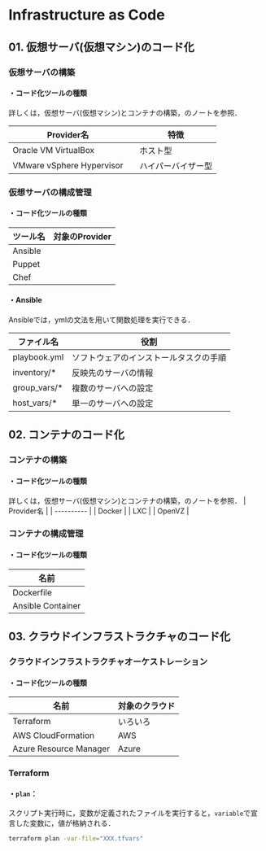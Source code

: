 # Infrastructure as Code

## 01. 仮想サーバ(仮想マシン)のコード化

### 仮想サーバの構築

#### ・コード化ツールの種類

詳しくは，仮想サーバ(仮想マシン)とコンテナの構築，のノートを参照．

| Provider名                |      | 特徴               |
| ------------------------- | ---- | ------------------ |
| Oracle VM VirtualBox      |      | ホスト型           |
| VMware vSphere Hypervisor |      | ハイパーバイザー型 |



### 仮想サーバの構成管理

#### ・コード化ツールの種類

| ツール名 | 対象のProvider |
| -------- | -------------- |
| Ansible  |                |
| Puppet   |                |
| Chef     |                |

#### ・Ansible

Ansibleでは，ymlの文法を用いて関数処理を実行できる．

| ファイル名   | 役割                                   |
| ------------ | -------------------------------------- |
| playbook.yml | ソフトウェアのインストールタスクの手順 |
| inventory/*  | 反映先のサーバの情報                   |
| group_vars/* | 複数のサーバへの設定                   |
| host_vars/*  | 単一のサーバへの設定                   |



## 02. コンテナのコード化

### コンテナの構築

#### ・コード化ツールの種類

詳しくは，仮想サーバ(仮想マシン)とコンテナの構築，のノートを参照．
| Provider名 |
| ---------- |
| Docker     |
| LXC        |
| OpenVZ     |



### コンテナの構成管理

#### ・コード化ツールの種類

| 名前              |
| ----------------- |
| Dockerfile        |
| Ansible Container |




## 03. クラウドインフラストラクチャのコード化

### クラウドインフラストラクチャオーケストレーション

#### ・コード化ツールの種類

| 名前                   | 対象のクラウド |
| ---------------------- | -------------- |
| Terraform              | いろいろ       |
| AWS CloudFormation     | AWS            |
| Azure Resource Manager | Azure          |

### Terraform

#### ・```plan```：

スクリプト実行時に，変数が定義されたファイルを実行すると，```variable```で宣言した変数に，値が格納される．

```bash
terraform plan -var-file="XXX.tfvars"
```